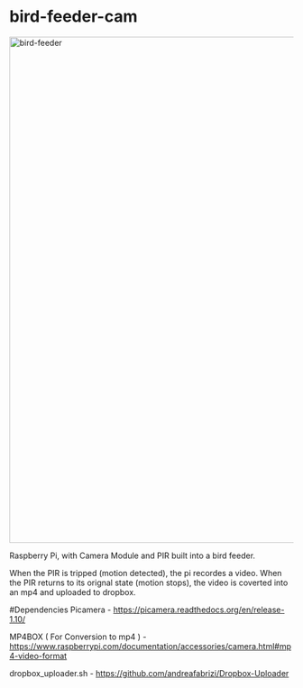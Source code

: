# bird-feeder-cam

<img width="898" alt="bird-feeder" src="https://user-images.githubusercontent.com/16882283/137096818-f0beb0eb-67f4-4ebd-9caa-4cb3342e48b6.png">

Raspberry Pi, with Camera Module and PIR built into a bird feeder.

When the PIR is tripped (motion detected), the pi recordes a video. When the PIR returns to its orignal state (motion stops), the video is coverted into an mp4 and uploaded to dropbox.

#Dependencies
Picamera - https://picamera.readthedocs.org/en/release-1.10/

MP4BOX ( For Conversion to mp4 ) - https://www.raspberrypi.com/documentation/accessories/camera.html#mp4-video-format

dropbox_uploader.sh - https://github.com/andreafabrizi/Dropbox-Uploader

